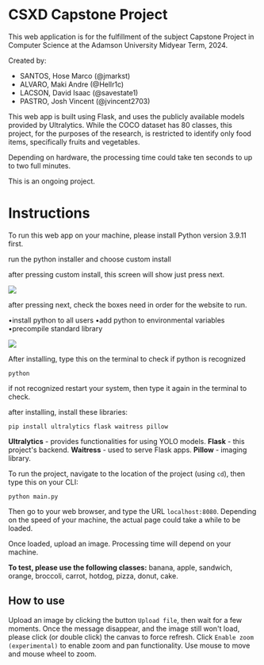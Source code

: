 # CSXD Capstone Project

This web application is for the fulfillment of the subject Capstone Project in Computer Science at the Adamson University Midyear Term, 2024.

Created by:
* SANTOS, Hose Marco (@jmarkst)
* ALVARO, Maki Andre (@Hellr1c)
* LACSON, David Isaac (@savestate1)
* PASTRO, Josh Vincent (@jvincent2703) 

This web app is built using Flask, and uses the publicly available models provided by Ultralytics. While the COCO dataset has 80 classes, this project, for the purposes of the research, is restricted to identify only food items, specifically fruits and vegetables.

Depending on hardware, the processing time could take ten seconds to up to two full minutes.

This is an ongoing project.

# Instructions

To run this web app on your machine, please install Python version 3.9.11 first.

run the python installer and choose custom install

after pressing custom install, this screen will show just press next.

<img src="./test/Pythonnext.png"/>

after pressing next, check the boxes need in order for the website to run.

•install python to all users
•add python to environmental variables
•precompile standard library

<img src="./test/Pythoncheckbox.png"/>

After installing, type this on the terminal to check if python is recognized

```
python
```
if not recognized restart your system, then type it again in the terminal to check.

after installing, install these libraries:

```
pip install ultralytics flask waitress pillow
```

**Ultralytics** - provides functionalities for using YOLO models.
**Flask** - this project's backend.
**Waitress** - used to serve Flask apps.
**Pillow** - imaging library.

To run the project, navigate to the location of the project (using `cd`), then type this on your CLI:

```
python main.py
```

Then go to your web browser, and type the URL `localhost:8080`. Depending on the speed of your machine, the actual page could take a while to be loaded.

Once loaded, upload an image. Processing time will depend on your machine.

**To test, please use the following classes:** banana, apple, sandwich, orange, broccoli, carrot, hotdog, pizza, donut, cake.

## How to use

Upload an image by clicking the button `Upload file`, then wait for a few moments. Once the message disappear, and the image still won't load, please click (or double click) the canvas to force refresh. Click `Enable zoom (experimental)` to enable zoom and pan functionality. Use mouse to move and mouse wheel to zoom.
